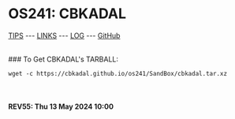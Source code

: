 ---
---

# OS241: CBKADAL

[TIPS](TIPS/) --- [LINKS](LINKS/) --- [LOG](TXT/mylog.txt) --- [GitHub](https://github.com/cbkadal/os241/)

<br>
### To Get CBKADAL's TARBALL:

```
wget -c https://cbkadal.github.io/os241/SandBox/cbkadal.tar.xz

```

<br><b>
#### REV55: Thu 13 May 2024 10:00
<br>
